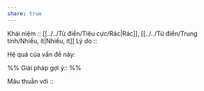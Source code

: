 ```yaml
---
share: true
---
```

Khái niệm :: [[../../Từ điển/Tiêu cực/Rác|Rác]], [[../../Từ điển/Trung tính/Nhiều, ít|Nhiều, ít]]
Lý do :: 

Hệ quả của vấn đề này:


%%
Giải pháp gợi ý:: 
%%



Mâu thuẫn với ::
